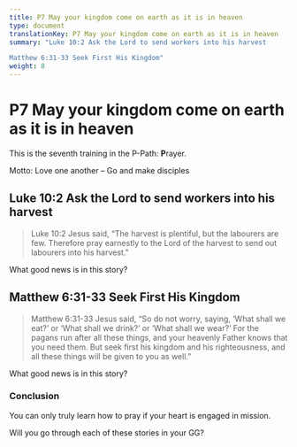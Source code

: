 ```yaml
---
title: P7 May your kingdom come on earth as it is in heaven
type: document
translationKey: P7 May your kingdom come on earth as it is in heaven
summary: "Luke 10:2 Ask the Lord to send workers into his harvest	

Matthew 6:31-33 Seek First His Kingdom"
weight: 8
---
```

# P7 May your kingdom come on earth as it is in heaven

This is the seventh training in the P-Path: **P**rayer.

Motto: Love one another – Go and make disciples

## Luke 10:2 Ask the Lord to send workers into his harvest

>   Luke 10:2 Jesus said, “The harvest is plentiful, but the labourers are few. Therefore pray earnestly to the Lord of the harvest to send out labourers into his harvest."

What good news is in this story?

## Matthew 6:31-33 Seek First His Kingdom

>   Matthew 6:31-33 Jesus said, “So do not worry, saying, ‘What shall we eat?’ or ‘What shall we drink?’ or ‘What shall we wear?’ For the pagans run after all these things, and your heavenly Father knows that you need them. But seek first his kingdom and his righteousness, and all these things will be given to you as well.”

What good news is in this story?

### Conclusion

You can only truly learn how to pray if your heart is engaged in mission.

Will you go through each of these stories in your GG?

